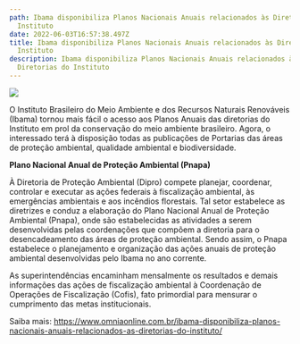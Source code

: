 ```yaml
---
path: Ibama disponibiliza Planos Nacionais Anuais relacionados às Diretorias do
  Instituto
date: 2022-06-03T16:57:38.497Z
title: Ibama disponibiliza Planos Nacionais Anuais relacionados às Diretorias do
  Instituto
description: Ibama disponibiliza Planos Nacionais Anuais relacionados às
  Diretorias do Instituto
---
```

<!--StartFragment-->

![](https://www.omniaonline.com.br/wp-content/uploads/2022/06/Site-LinkedIn-Facebook-14.png)

O Instituto Brasileiro do Meio Ambiente e dos Recursos Naturais Renováveis (Ibama) tornou mais fácil o acesso aos Planos Anuais das diretorias do Instituto em prol da conservação do meio ambiente brasileiro. Agora, o interessado terá à disposição todas as publicações de Portarias das áreas de proteção ambiental, qualidade ambiental e biodiversidade.

**Plano Nacional Anual de Proteção Ambiental (Pnapa)**

À Diretoria de Proteção Ambiental (Dipro) compete planejar, coordenar, controlar e executar as ações federais à fiscalização ambiental, às emergências ambientais e aos incêndios florestais. Tal setor estabelece as diretrizes e conduz a elaboração do Plano Nacional Anual de Proteção Ambiental (Pnapa), onde são estabelecidas as atividades a serem desenvolvidas pelas coordenações que compõem a diretoria para o desencadeamento das áreas de proteção ambiental. Sendo assim, o Pnapa estabelece o planejamento e organização das ações anuais de proteção ambiental desenvolvidas pelo Ibama no ano corrente.

As superintendências encaminham mensalmente os resultados e demais informações das ações de fiscalização ambiental à Coordenação de Operações de Fiscalização (Cofis), fato primordial para mensurar o cumprimento das metas institucionais.

Saiba mais: https://www.omniaonline.com.br/ibama-disponibiliza-planos-nacionais-anuais-relacionados-as-diretorias-do-instituto/

<!--EndFragment-->